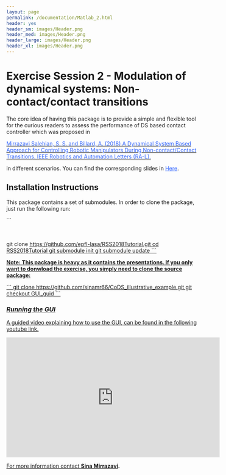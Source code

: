 ```yaml
---
layout: page
permalink: /documentation/Matlab_2.html
header: yes
header_sm: images/Header.png
header_med: images/Header.png
header_large: images/Header.png
header_xl: images/Header.png
--- 
```

<h1>Exercise Session 2 - Modulation of dynamical systems: Non-contact/contact transitions</h1>
<p>The core idea of having this package is to provide a simple and flexible tool for the curious readers to assess the performance of DS based contact controller which was proposed in</p>
<p><a href="https://infoscience.epfl.ch/record/255068/files/RAL.pdf" rel="nofollow"><span style="color: #3366ff;">Mirrazavi Salehian, S. S. and Billard, A. (2018) A Dynamical System Based Approach for Controlling Robotic Manipulators During Non-contact/Contact Transitions. IEEE Robotics and Automation Letters (RA-L).</span></a></p>
<p>in different scenarios. You can find the corresponding slides in <span style="color: #3366ff;"><a style="color: #3366ff;" href="https://epfl-lasa.github.io/TutorialRSS2018.io/documentation/Modulation_tran.html" rel="nofollow">Here</a></span>.</p>
<h2>Installation Instructions</h2>
<p>This package contains a set of submodules. In order to clone the package, just run the following run:</p>
```
<p>&nbsp;</p>
git clone <a href="https://github.com/epfl-lasa/RSS2018Tutorial.git">https://github.com/epfl-lasa/RSS2018Tutorial.git
cd RSS2018Tutorial
git submodule init
git submodule update
```
<p><strong>Note: This package is heavy as it contains the presentations. If you only want to donwload the exercise, you simply need to clone the source package:</strong></p>
```
git clone <a href="https://github.com/sinamr66/CoDS_illustrative_example.git">https://github.com/sinamr66/CoDS_illustrative_example.git
git checkout GUI_guid
```
<h3><em>Running the GUI</em></h3>
<p>A guided video explaining how to use the GUI, can be found in the following youtube link.</p>

<iframe width="560" height="315" src="https://www.youtube.com/embed/eAcXKDPbpZg" frameborder="0" allow="autoplay; encrypted-media" allowfullscreen></iframe>

<p>For more information contact <strong><a href="http://lasa.epfl.ch/people/member.php?SCIPER=233855"> Sina Mirrazavi</a>.</strong></p>

